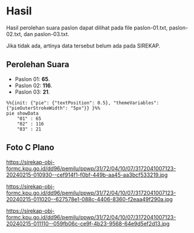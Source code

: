 # Hasil

Hasil perolehan suara paslon dapat dilihat pada file paslon-01.txt, paslon-02.txt, dan paslon-03.txt.

Jika tidak ada, artinya data tersebut belum ada pada SIREKAP.

## Perolehan Suara

 * Paslon 01: **65**.
 * Paslon 02: **116**.
 * Paslon 03: **21**.

```mermaid
%%{init: {"pie": {"textPosition": 0.5}, "themeVariables": {"pieOuterStrokeWidth": "5px"}} }%%
pie showData
    "01" : 65
    "02" : 116
    "03" : 21
```
## Foto C Plano

https://sirekap-obj-formc.kpu.go.id/dd96/pemilu/ppwp/31/72/04/10/07/3172041007123-20240215-010930--cef914f1-f0bf-449b-aa45-aa3bcf533219.jpg

https://sirekap-obj-formc.kpu.go.id/dd96/pemilu/ppwp/31/72/04/10/07/3172041007123-20240215-011020--627578e1-088c-4406-8360-f2eaa49f290a.jpg

https://sirekap-obj-formc.kpu.go.id/dd96/pemilu/ppwp/31/72/04/10/07/3172041007123-20240215-011110--059fb06c-ce9f-4b23-9568-64e9d5ef2d13.jpg
